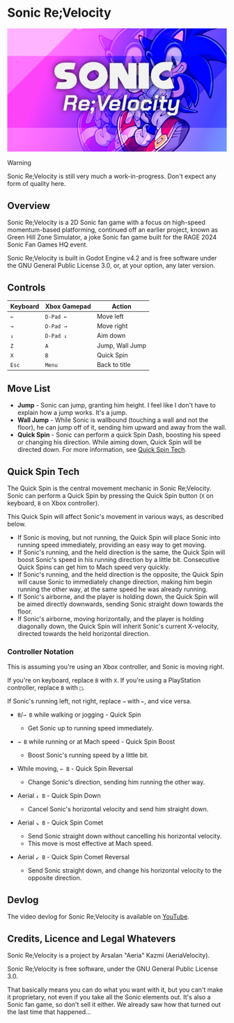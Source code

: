 # Sonic Re;Velocity

![Sonic Re;Velocity](title-screen.png)

> [!WARNING]
> Sonic Re;Velocity is still very much a work-in-progress. Don't expect any
> form of quality here.

## Overview

Sonic Re;Velocity is a 2D Sonic fan game with a focus on high-speed
momentum-based platforming, continued off an earlier project, known as Green
Hill Zone Simulator, a joke Sonic fan game built for the RAGE 2024 Sonic Fan
Games HQ event.

Sonic Re;Velocity is built in Godot Engine v4.2 and is free software under the
GNU General Public License 3.0, or, at your option, any later version.

## Controls

| **Keyboard** | **Xbox Gamepad** | **Action** |
| --- | --- | --- |
| `←` | `D-Pad ←` | Move left |
| `→` | `D-Pad →` | Move right |
| `↓` | `D-Pad ↓` | Aim down |
| `Z` | `A` | Jump, Wall Jump |
| `X` | `B` | Quick Spin |
| `Esc` | `Menu` | Back to title |

## Move List

* **Jump** - Sonic can jump, granting him height. I feel like I don't have to
explain how a jump works. It's a jump.
* **Wall Jump** - While Sonic is wallbound (touching a wall and not the floor),
he can jump off of it, sending him upward and away from the wall.
* **Quick Spin** - Sonic can perform a quick Spin Dash, boosting his speed or
changing his direction. While aiming down, Quick Spin will be directed down.
For more information, see [Quick Spin Tech](#quick-spin-tech).

## Quick Spin Tech

The Quick Spin is the central movement mechanic in Sonic Re;Velocity. Sonic can
perform a Quick Spin by pressing the Quick Spin button (`X` on keyboard,
`B` on Xbox controller).

This Quick Spin will affect Sonic's movement in various ways, as described
below.

* If Sonic is moving, but not running, the Quick Spin will place Sonic into
running speed immediately, providing an easy way to get moving.
* If Sonic's running, and the held direction is the same, the Quick Spin will
boost Sonic's speed in his running direction by a little bit. Consecutive Quick
Spins can get him to Mach speed very quickly.
* If Sonic's running, and the held direction is the opposite, the Quick Spin will
cause Sonic to immediately change direction, making him begin running the other
way, at the same speed he was already running.
* If Sonic's airborne, and the player is holding down, the Quick Spin will be
aimed directly downwards, sending Sonic straight down towards the floor.
* If Sonic's airborne, moving horizontally, and the player is holding diagonally
down, the Quick Spin will inherit Sonic's current X-velocity, directed towards
the held horizontal direction.

### Controller Notation

This is assuming you're using an Xbox controller, and Sonic is moving right.

If you're on keyboard, replace `B` with `X`. If you're using a PlayStation
controller, replace `B` with `□`.

If Sonic's running left, not right, replace `→` with `←`, and vice versa.

* `B`/`→ B` while walking or jogging - Quick Spin
  * Get Sonic up to running speed immediately.
* `→ B` while running or at Mach speed - Quick Spin Boost
  * Boost Sonic's running speed by a little bit.
* While moving, `← B` - Quick Spin Reversal
  * Change Sonic's direction, sending him running the other way.

* Aerial `↓ B` - Quick Spin Down
  * Cancel Sonic's horizontal velocity and send him straight down.
* Aerial `↘ B` - Quick Spin Comet
  * Send Sonic straight down without cancelling his horizontal velocity.
  * This move is most effective at Mach speed.
* Aerial `↙ B` - Quick Spin Comet Reversal
  * Send Sonic straight down, and change his horizontal velocity to the
    opposite direction.

## Devlog

The video devlog for Sonic Re;Velocity is available on
[YouTube](https://www.youtube.com/playlist?list=PLBVN9inYeKYy7QS9P7kSf6Gc_aZOokCw9https://www.youtube.com/watch?v=VnZ6H0RmH2A).

## Credits, Licence and Legal Whatevers

Sonic Re;Velocity is a project by Arsalan "Aeria" Kazmi (AeriaVelocity).

Sonic Re;Velocity is free software, under the GNU General Public License 3.0.

That basically means you can do what you want with it, but you can't make it
proprietary, not even if you take all the Sonic elements out. It's also a
Sonic fan game, so don't sell it either. We already saw how that turned out
the last time that happened...
